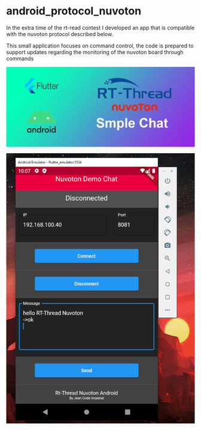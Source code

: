 # android_protocol_nuvoton


In the extra time of the rt-read contest I developed an app that is compatible with the nuvoton protocol described below.

This small application focuses on command control, the code is prepared to support updates regarding the monitoring of the nuvoton board through commands


![NK-N9H30](https://github.com/jeancode/Ovni_NuvotonN9h30/blob/main/SimpleChatNuvoton.png "Simple Chat Nuvoton Protocol")



![NK-N9H30](https://github.com/jeancode/Ovni_NuvotonN9h30/blob/main/NuvotonProtocolApp.PNG "Aplicaction Android In Flutter")
